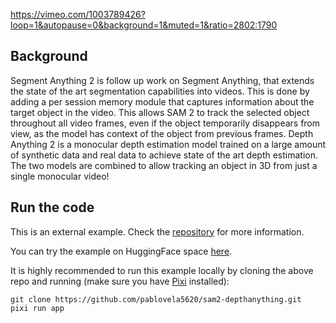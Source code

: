<!--[metadata]
title = "Sam2 + DepthAnything2"
tags = ["2D", "3D", "HuggingFace", "Depth", "Pinhole camera", "SAM", "Segmentation"]
source = "https://github.com/pablovela5620/sam2-depthanything"
thumbnail = "https://static.rerun.io/sam2_depthanything/ecc229c54a04c55bfba236f86e15cd285429e412/480w.png"
thumbnail_dimensions = [480, 268]
-->


https://vimeo.com/1003789426?loop=1&autopause=0&background=1&muted=1&ratio=2802:1790

## Background
Segment Anything 2 is follow up work on Segment Anything, that extends the state of the art segmentation capabilities into videos. This is done by adding a per session memory module that captures information about the target object in the video. This allows SAM 2 to track the selected object throughout all video frames, even if the object temporarily disappears from view, as the model has context of the object from previous frames. Depth Anything 2 is a monocular depth estimation model trained on a large amount of synthetic data and real data to achieve state of the art depth estimation. The two models are combined to allow tracking an object in 3D from just a single monocular video!

## Run the code
This is an external example. Check the [repository](https://github.com/pablovela5620/sam2-depthanything) for more information.

You can try the example on HuggingFace space [here](https://huggingface.co/spaces/pablovela5620/sam2-depthanything).

It is highly recommended to run this example locally by cloning the above repo and running (make sure you have [Pixi](https://pixi.sh/latest/#installation) installed):
```
git clone https://github.com/pablovela5620/sam2-depthanything.git
pixi run app
```
